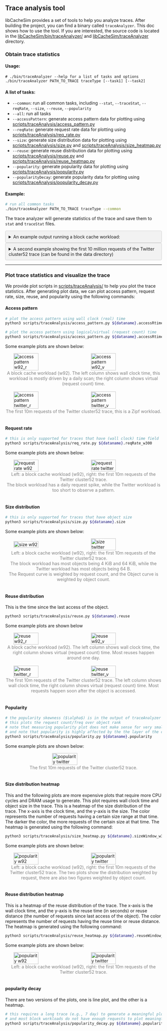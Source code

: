 
## Trace analysis tool
libCacheSim provides a set of tools to help you analyze traces. After building the project, you can find a binary called `traceAnalyzer`.
This doc shows how to use the tool.
If you are interested, the source code is located in the [libCacheSim/bin/traceAnalyzer/](libCacheSim/bin/traceAnalyzer) and [libCacheSim/traceAnalyzer](libCacheSim/traceAnalyzer) directory.

### Obtain trace statistics
#### Usage: 
```
# ./bin/traceAnalyzer --help for a list of tasks and options
./bin/traceAnalyzer PATH_TO_TRACE traceType [--task1] [--task2]
```

#### A list of tasks:
* `--common`: run all common tasks, including `--stat`, `--traceStat`, `--reqRate`, `--size`, `--reuse`, `--popularity`
* `--all`: run all tasks
* `--accessPattern`: generate access pattern data for plotting using [scripts/traceAnalysis/access_pattern.py](scripts/traceAnalysis/access_pattern.py)
* `--reqRate`: generate request rate data for plotting using [scripts/traceAnalysis/req_rate.py](scripts/traceAnalysis/req_rate.py)
* `--size`: generate size distribution data for plotting using [scripts/traceAnalysis/size.py](scripts/traceAnalysis/size.py) and [scripts/traceAnalysis/size_heatmap.py](scripts/traceAnalysis/size_heatmap.py)
* `--reuse`: generate reuse distribution data for plotting using [scripts/traceAnalysis/reuse.py](scripts/traceAnalysis/reuse.py) and [scripts/traceAnalysis/reuse_heatmap.py](scripts/traceAnalysis/reuse_heatmap.py)
* `--popularity`: generate popularity data for plotting using [scripts/traceAnalysis/popularity.py](scripts/traceAnalysis/popularity.py)
* `--popularityDecay`: generate popularity data for plotting using [scripts/traceAnalysis/popularity_decay.py](scripts/traceAnalysis/popularity_decay.py)

#### Example: 
```bash
# run all common tasks
./bin/traceAnalyzer PATH_TO_TRACE traceType --common
```

The trace analyzer will generate statistics of the trace and save them to `stat` and `traceStat` files.


<details>
  <summary style="background-color: #f2f2f2; padding: 10px; border: 1px solid #ccc; border-radius: 4px;">An example output running a block cache workload:</summary>

    dat: w92.oracleGeneral.bin.zst
    number of requests: 4284658, number of objects: 606386
    number of req GiB: 133.5165, number of obj GiB: 21.7219
    compulsory miss ratio (req/byte): 0.1415/0.1627
    object size weighted by req/obj: 33459/38463
    frequency mean: 7.0659
    time span: 609774(7.0576 day)
    request rate min 0.5400 req/s, max 257.7533 req/s, window 300s
    object rate min 0.1333 obj/s, max 256.6933 obj/s, window 300s
    X-hit (number of obj accessed X times): 5720(0.0094), 4813(0.0079), 4514(0.0074), 5044(0.0083), 34919(0.0576), 529106(0.8726), 2551(0.0042), 2161(0.0036), 
    freq (fraction) of the most popular obj: 74030(0.0173), 74007(0.0173), 59484(0.0139), 39656(0.0093), 27403(0.0064), 27391(0.0064), 21380(0.0050), 19828(0.0046), 

</details>


<details>
  <summary style="background-color: #f2f2f2; padding: 10px; border: 1px solid #ccc; border-radius: 4px;">A second example showing the first 10 million requests of the Twitter cluster52 trace (can be found in the data directory)
</summary>

    dat: ../data/twitter_cluster52_10m.csv
    number of requests: 10000000, number of objects: 897664
    number of req GiB: 1.8806, number of obj GiB: 0.1627
    compulsory miss ratio (req/byte): 0.0898/0.0865
    object size weighted by req/obj: 201/194
    frequency mean: 11.1400
    time span: 5293(0.0613 day)
    write: 0(0), overwrite: 0(0), del:0(0)
    request rate min 1753.7533 req/s, max 1986.3433 req/s, window 300s
    object rate min 300.3567 obj/s, max 319.8633 obj/s, window 300s
    popularity: Zipf linear fitting slope=0.9472
    X-hit (number of obj accessed X times): 323699(0.3606), 218436(0.2433), 51516(0.0574), 128181(0.1428), 48785(0.0543), 25172(0.0280), 14606(0.0163), 14769(0.0165), 
    freq (fraction) of the most popular obj: 546563(0.0547), 365140(0.0365), 221311(0.0221), 190811(0.0191), 154037(0.0154), 151832(0.0152), 127070(0.0127), 98851(0.0099), 
</details>

----

### Plot trace statistics and visualize the trace
We provide plot scripts in [scripts/traceAnalysis/](scripts/traceAnalysis/) to help you plot the trace statistics.
After generating plot data, we can plot access pattern, request rate, size, reuse, and popularity using the following commands:

#### Access pattern
```bash
# plot the access pattern using wall clock (real) time
python3 scripts/traceAnalysis/access_pattern.py ${dataname}.accessRtime

# plot the access pattern using logical/virtual (request count) time 
python3 scripts/traceAnalysis/access_pattern.py ${dataname}.accessRtime
```

Some example plots are shown below:
<div style="display: flex; justify-content: center; align-items: center;">
<img src="/doc/plot/w92_access_rt.svg" alt="access pattern w92_r" width="40%">
&nbsp;&nbsp;&nbsp;&nbsp;&nbsp;&nbsp;&nbsp;&nbsp;&nbsp;&nbsp;&nbsp;&nbsp;
<img src="/doc/plot/w92_access_vt.svg" alt="access pattern w92_v" width="40%">
</div>
<div style="text-align: center; color: grey;">
A block cache workload (w92). The left column shows wall clock time, this workload is mostly driven by a daily scan; the right column shows virtual (request count) time. 
</div>
<br>

<div style="display: flex; justify-content: center; align-items: center;">
<img src="/doc/plot/twitter_cluster52_10m_access_rt.svg" alt="access pattern twitter_r" width="40%">
&nbsp;&nbsp;&nbsp;&nbsp;&nbsp;&nbsp;&nbsp;&nbsp;&nbsp;&nbsp;&nbsp;&nbsp;
<img src="/doc/plot/twitter_cluster52_10m_access_vt.svg" alt="access pattern twitter_v" width="40%">
</div>
<div style="text-align: center; color: grey;">
The first 10m requests of the Twitter cluster52 trace, this is a Zipf workload. 
</div>
<br>



#### Request rate
```bash
# this is only supported for traces that have (wall clock) time field
python3 scripts/traceAnalysis/req_rate.py ${dataname}.reqRate_w300
```

Some example plots are shown below:
<div style="display: flex; justify-content: center; align-items: center;">
<img src="/doc/plot/w92_reqRate.svg" alt="request rate w92" width="40%">
&nbsp;&nbsp;&nbsp;&nbsp;&nbsp;&nbsp;&nbsp;&nbsp;&nbsp;&nbsp;&nbsp;&nbsp;
<img src="/doc/plot/twitter_cluster52_10m_reqRate.svg" alt="request rate twitter" width="40%">
</div>
<div style="text-align: center; color: grey;">
Left: a block cache workload (w92), right: the first 10m requests of the Twitter cluster52 trace. <br>
The block workload has a daily request spike, while the Twitter workload is too short to observe a pattern. 
</div>
<br>


#### Size distribution
```bash
# this is only supported for traces that have object size
python3 scripts/traceAnalysis/size.py ${dataname}.size
```

Some example plots are shown below:
<div style="display: flex; justify-content: center; align-items: center;">
<img src="/doc/plot/w92_size.svg" alt="size w92" width="40%">
&nbsp;&nbsp;&nbsp;&nbsp;&nbsp;&nbsp;&nbsp;&nbsp;&nbsp;&nbsp;&nbsp;&nbsp;
<img src="/doc/plot/twitter_cluster52_10m_size_log.svg" alt="size twitter" width="40%">
</div>
<div style="text-align: center; color: grey;">
Left: a block cache workload (w92), right: the first 10m requests of the Twitter cluster52 trace. <br>
The block workload has most objects being 4 KiB and 64 KiB, while the Twitter workload has most objects being 64 B. <br>
The Request curve is weighted by request count, and the Object curve is weighted by object count. 
</div>
<br>


#### Reuse distribution
This is the time since the last access of the object.

```bash
python3 scripts/traceAnalysis/reuse.py ${dataname}.reuse
```

Some example plots are shown below 
<div style="display: flex; justify-content: center; align-items: center;">
<img src="/doc/plot/w92_reuse_rt_log.svg" alt="reuse w92_r" width="40%">
&nbsp;&nbsp;&nbsp;&nbsp;&nbsp;&nbsp;&nbsp;&nbsp;&nbsp;&nbsp;&nbsp;&nbsp;
<img src="/doc/plot/w92_reuse_vt_log.svg" alt="reuse w92_v" width="40%">
</div>
<div style="text-align: center; color: grey;">
A block cache workload (w92). The left column shows wall clock time, the right column shows virtual (request count) time. Most reuses happen around one day.
</div>
<br>

<div style="display: flex; justify-content: center; align-items: center;">
<img src="/doc/plot/twitter_cluster52_10m_reuse_rt.svg" alt="reuse twitter_r" width="40%">
&nbsp;&nbsp;&nbsp;&nbsp;&nbsp;&nbsp;&nbsp;&nbsp;&nbsp;&nbsp;&nbsp;&nbsp;
<img src="/doc/plot/twitter_cluster52_10m_reuse_vt_log.svg" alt="reuse twitter_v" width="40%">
</div>

<div style="text-align: center; color: grey;">
The first 10m requests of the Twitter cluster52 trace. The left column shows wall clock time, the right column shows virtual (request count) time. Most requests happen soon after the object is accessed. 
</div>
<br>

#### Popularity
```bash
# the popularity skewness ($\alpha$) is in the output of traceAnalyzer
# this plots the request count/freq over object rank
# note that measuring popularity plot does not make sense for very small traces and some block workloads  
# and note that popularity is highly affected by the the layer of the cache hierarchy
python3 scripts/traceAnalysis/popularity.py ${dataname}.popularity
```

Some example plots are shown below:
<div style="display: flex; justify-content: center; align-items: center;">
<img src="/doc/plot/twitter_cluster52_10m_pop_rank.svg" alt="popularity twitter" width="40%">
</div>
<div style="text-align: center; color: grey;">
The first 10m requests of the Twitter cluster52 trace. <br>
</div>
<br>





#### Size distribution heatmap
This and the following plots are more expensive plots that require more CPU cycles and DRAM usage to generate. 
This plot requires wall clock time and object size in the trace. 
This is a heatmap of the size distribution of the trace. The x-axis is the clock time, and the y-axis is the size. The color represents the number of requests having a certain size range at that time. The darker the color, the more requests of the certain size at that time. 
The heatmap is generated using the following command:

```bash
python3 scripts/traceAnalysis/size_heatmap.py ${dataname}.sizeWindow_w300
```

Some example plots are shown below:
<div style="display: flex; justify-content: center; align-items: center;">
<img src="/doc/plot/w92_size_heatmap_req.svg" alt="popularity w92" width="40%">
&nbsp;&nbsp;&nbsp;&nbsp;&nbsp;&nbsp;&nbsp;&nbsp;&nbsp;&nbsp;&nbsp;&nbsp;
<img src="/doc/plot/twitter_cluster52_10m_size_heatmap_req.svg" alt="popularity twitter" width="40%">
</div>
<div style="text-align: center; color: grey;">
Left: a block cache workload (w92), right: the first 10m requests of the Twitter cluster52 trace. The two plots show the distribution weighted by request, there are also two figures weighted by object count. <br>
</div>
<br>


#### Reuse distribution heatmap
This is a heatmap of the reuse distribution of the trace. The x-axis is the wall clock time, and the y-axis is the reuse time (in seconds) or reuse distance (the number of requests since last access of the object). The color represents the number of requests having the reuse time or reuse distance. 
The heatmap is generated using the following command:

```bash
python3 scripts/traceAnalysis/reuse_heatmap.py ${dataname}.reuseWindow_w300
```

Some example plots are shown below:
<div style="display: flex; justify-content: center; align-items: center;">
<img src="/doc/plot/w92_reuse_heatmap_vt.svg" alt="popularity w92" width="40%">
&nbsp;&nbsp;&nbsp;&nbsp;&nbsp;&nbsp;&nbsp;&nbsp;&nbsp;&nbsp;&nbsp;&nbsp;
<img src="/doc/plot/twitter_cluster52_10m_reuse_heatmap_vt.svg" alt="popularity twitter" width="40%">
</div>
<div style="text-align: center; color: grey;">
Left: a block cache workload (w92), right: the first 10m requests of the Twitter cluster52 trace. <br>
</div>
<br>


#### popularity decay
There are two versions of the plots, one is line plot, and the other is a heatmap.

```bash
# this requires a long trace (e.g., 7 day) to generate a meaningful plot
# and most block workloads do not have enough requests to plot meaningful popularity decay
python3 scripts/traceAnalysis/popularity_decay.py ${dataname}.popularityDecay_w300
```

<!-- Some example plots are shown below:
<div style="display: flex; justify-content: center; align-items: center;">
<img src="/doc/plot/twitter_cluster52_10m_popularityDecayLineLog.svg" alt="popularity twitter" width="40%">
</div>
<div style="text-align: center; color: grey;">
Left: a block cache workload (w92), right: the first 10m requests of the Twitter cluster52 trace. <br>
The block workload has most objects being 4 KiB and 64 KiB, while the Twitter workload has most objects around 64 B. <br>
The Request curve is weighted by request count, and the Object curve is weighted by object count. 
</div>
<br> -->
